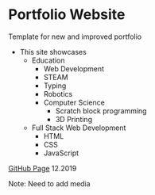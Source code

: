# Portfolio Website
Template for new and improved portfolio

- This site showcases
    - Education
        - Web Development
        - STEAM
        - Typing
        - Robotics
        - Computer Science
            - Scratch block programming
            - 3D Printing
    - Full Stack Web Development
        - HTML
        - CSS
        - JavaScript

[GitHub Page](https://ejbronze.github.io/)
12.2019


Note: 
Need to add media
